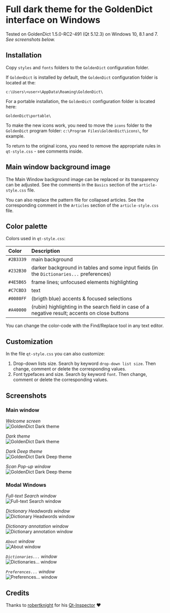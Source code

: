 # Full dark theme for the GoldenDict interface on Windows

Tested on GoldenDict 1.5.0-RC2-491 (Qt 5.12.3) on Windows 10, 8.1 and 7.  
_See screenshots below._  


## Installation

Copy `styles` and `fonts` folders to the `GoldenDict` configuration folder.  

If `GoldenDict` is installed by default, the `GoldenDict` configuration folder is located at the:

```
c:\Users\<user>\AppData\Roaming\GoldenDict\
```

For a portable installation, the `GoldenDict` configuration folder is located here:

```
GoldenDict\portable\
```

To make the new icons work, you need to move the `icons` folder to the `GoldenDict` program folder: `c:\Program Files\GoldenDict\icons\`, for example.  

To return to the original icons, you need to remove the appropriate rules in `qt-style.css` - see comments inside.  


## Main window background image

The Main Window background image can be replaced or its transparency can be adjusted. See the comments in the `Basics` section of the `article-style.css` file.  

You can also replace the pattern file for collapsed articles. See the corresponding comment in the `Articles` section of the `article-style.css` file.  


## Color palette

Colors used in `qt-style.css`:  

Color     | Description
:-------- | :-----------
`#2B3339` | main background  
`#232B30` | darker background in tables and some input fields (in the `Dictionaries...` preferences)  
`#4E5B65` | frame lines; unfocused elements highlighting  
`#C7CBD3` | text  
`#0080FF` | (brigth blue) accents & focused selections  
`#A40000` | (rubin) highlighting in the search field in case of a negative result; accents on close buttons  

You can change the color-code with the Find/Replace tool in any text editor.  


## Customization

In the file `qt-style.css` you can also customize:  

1. Drop-down lists size. Search by keyword `drop-down list size`. Then change, comment or delete the corresponding values.  
2. Font typefaces and size. Search by keyword `font`. Then change, comment or delete the corresponding values.  


## Screenshots
### Main window
_Welcome screen_  
![GoldenDict Dark theme](https://github.com/yozhic/GoldenDict-Full-Dark-Theme/blob/main/screenshots/GD_WIN_DARK_THEME_WELCOME.png)  

_Dark theme_  
![GoldenDict Dark theme](https://github.com/yozhic/GoldenDict-Full-Dark-Theme/blob/main/screenshots/GD_WIN_DARK_THEME.png)  

_Dark Deep theme_  
![GoldenDict Dark Deep theme](https://github.com/yozhic/GoldenDict-Full-Dark-Theme/blob/main/screenshots/GD_WIN_DARK_DEEP_THEME.png)  

_Scan Pop-up window_  
![GoldenDict Dark Deep theme](https://github.com/yozhic/GoldenDict-Full-Dark-Theme/blob/main/screenshots/GD_WIN_DARK_THEME_SCAN_POPUP.png)  

### Modal Windows
_Full-text Search window_  
![Full-text Search window](https://github.com/yozhic/GoldenDict-Full-Dark-Theme/blob/main/screenshots/GD_WIN_DARK_THEME_FTS.png)  

_Dictionary Headwords window_  
![Dictionary Headwords window](https://github.com/yozhic/GoldenDict-Full-Dark-Theme/blob/main/screenshots/GD_WIN_DARK_THEME_Dic_Headwords.png)  

_Dictionary annotation window_  
![Dictionary annotation window](https://github.com/yozhic/GoldenDict-Full-Dark-Theme/blob/main/screenshots/GD_WIN_DARK_THEME_About_Dic.png)  

_`About` window_  
![About window](https://github.com/yozhic/GoldenDict-Full-Dark-Theme/blob/main/screenshots/GD_WIN_DARK_THEME_About.png)  

_`Dictionaries...` window_  
![Dictionaries... window](https://github.com/yozhic/GoldenDict-Full-Dark-Theme/blob/main/screenshots/GD_WIN_DARK_THEME_Dicts.png)  

_`Preferences...` window_  
![Preferences... window](https://github.com/yozhic/GoldenDict-Full-Dark-Theme/blob/main/screenshots/GD_WIN_DARK_THEME_Prefs.png)  


## Credits

Thanks to [robertknight](https://github.com/robertknight) for his [Qt-Inspector](https://github.com/robertknight/Qt-Inspector) ❤️  
